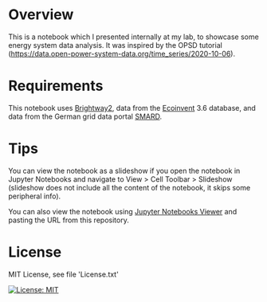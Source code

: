 # Overview

This is a notebook which I presented internally at my lab, to showcase some energy system data analysis. It was inspired by the OPSD tutorial (https://data.open-power-system-data.org/time_series/2020-10-06).

# Requirements
This notebook uses [Brightway2](https://documentation.brightway.dev/en/latest/index.html), data from the [Ecoinvent](https://ecoinvent.org/) 3.6 database, and data from the German grid data portal [SMARD](https://www.smard.de/home/downloadcenter/download-marktdaten/).

# Tips
You can view the notebook as a slideshow if you open the notebook in Jupyter Notebooks and navigate to View > Cell Toolbar > Slideshow (slideshow does not include all the content of the notebook, it skips some peripheral info).

You can also view the notebook using [Jupyter Notebooks Viewer](https://nbviewer.org/) and pasting the URL from this repository.

# License
MIT License, see file 'License.txt'

 [![License: MIT](https://img.shields.io/badge/License-MIT-yellow.svg)](https://opensource.org/licenses/MIT)
